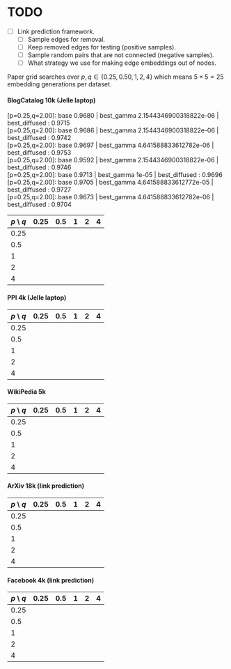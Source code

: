# TODO

- [ ] Link prediction framework.
    - [ ] Sample edges for removal.
    - [ ] Keep removed edges for testing (positive samples).
    - [ ] Sample random pairs that are not connected (negative samples).
    - [ ] What strategy we use for making edge embeddings out of nodes.

Paper grid searches over $p,q \in \{0.25, 0.50, 1, 2,4\}$ which means $5\times5=25$ embedding generations per dataset.

#### BlogCatalog 10k (Jelle laptop)

[p=0.25,q=2.00]: base 0.9680 | best_gamma 2.1544346900318822e-06 | best_diffused : 0.9715                              
[p=0.25,q=2.00]: base 0.9686 | best_gamma 2.1544346900318822e-06 | best_diffused : 0.9742                              
[p=0.25,q=2.00]: base 0.9697 | best_gamma 4.641588833612782e-06 | best_diffused : 0.9753                               
[p=0.25,q=2.00]: base 0.9592 | best_gamma 2.1544346900318822e-06 | best_diffused : 0.9746                              
[p=0.25,q=2.00]: base 0.9713 | best_gamma 1e-05 | best_diffused : 0.9696                                               
[p=0.25,q=2.00]: base 0.9705 | best_gamma 4.641588833612772e-05 | best_diffused : 0.9727                               
[p=0.25,q=2.00]: base 0.9673 | best_gamma 4.641588833612782e-06 | best_diffused : 0.9704

| $p$ \ $q$ | 0.25 | 0.5 | 1 | 2 | 4 |
|---------|------|-----|---|---|---|
| 0.25    |      |     |   |   |   |
| 0.5     |      |     |   |   |   |
| 1       |      |     |   |   |   |
| 2       |      |     |   |   |   |
| 4       |      |     |   |   |   |


#### PPI 4k (Jelle laptop)

| $p$ \ $q$ | 0.25 | 0.5 | 1 | 2 | 4 |
|---------|------|-----|---|---|---|
| 0.25    |      |     |   |   |   |
| 0.5     |      |     |   |   |   |
| 1       |      |     |   |   |   |
| 2       |      |     |   |   |   |
| 4       |      |     |   |   |   |


#### WikiPedia 5k

| $p$ \ $q$ | 0.25 | 0.5 | 1 | 2 | 4 |
|---------|------|-----|---|---|---|
| 0.25    |      |     |   |   |   |
| 0.5     |      |     |   |   |   |
| 1       |      |     |   |   |   |
| 2       |      |     |   |   |   |
| 4       |      |     |   |   |   |

#### ArXiv 18k (link prediction)

| $p$ \ $q$ | 0.25 | 0.5 | 1 | 2 | 4 |
|---------|------|-----|---|---|---|
| 0.25    |      |     |   |   |   |
| 0.5     |      |     |   |   |   |
| 1       |      |     |   |   |   |
| 2       |      |     |   |   |   |
| 4       |      |     |   |   |   |

#### Facebook 4k (link prediction)

| $p$ \ $q$ | 0.25 | 0.5 | 1 | 2 | 4 |
|---------|------|-----|---|---|---|
| 0.25    |      |     |   |   |   |
| 0.5     |      |     |   |   |   |
| 1       |      |     |   |   |   |
| 2       |      |     |   |   |   |
| 4       |      |     |   |   |   |